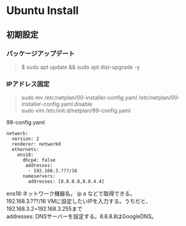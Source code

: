 # Ubuntu Install

## 初期設定

### パッケージアップデート
> $ sudo apt update && sudo apt dist-upgrade -y

### IPアドレス固定

> sudo mv /etc/netplan/00-installer-config.yaml /etc/netplan/00-installer-config.yaml.disable  
> sudo vim /etc/init.d/netplan/99-config.yaml

99-config.yaml
~~~
network:
  version: 2
  renderer: networkd
  ethernets:
    ens18:
      dhcp4: false
       addresses:
        - 192.168.3.???/16
      nameservers:
        addresses: [8.8.8.8,8.8.4.4]
~~~

ens18:ネットワーク機器名。 ip a などで取得できる。  
192.168.3.???/16 VMに設定したいIPを入力する。うちだと、192.168.3.2~192.168.3.255まで  
addresses: DNSサーバーを設定する。8.8.8.8はGoogleDNS。